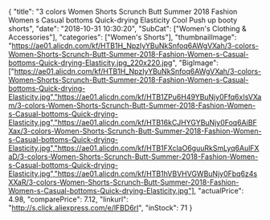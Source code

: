 {
	"title": "3 colors Women Shorts Scrunch Butt Summer 2018 Fashion Women s Casual bottoms Quick-drying Elasticity Cool Push up booty shorts",
	"date": "2018-10-31 10:30:20",
	"SubCat": ["Women's Clothing & Accessories"],
	"categories": ["Women's Shorts"],
	"thumbnailImage": "https://ae01.alicdn.com/kf/HTB1H_NpzIyYBuNkSnfoq6AWgVXah/3-colors-Women-Shorts-Scrunch-Butt-Summer-2018-Fashion-Women-s-Casual-bottoms-Quick-drying-Elasticity.jpg_220x220.jpg",
	"BigImage": ["https://ae01.alicdn.com/kf/HTB1H_NpzIyYBuNkSnfoq6AWgVXah/3-colors-Women-Shorts-Scrunch-Butt-Summer-2018-Fashion-Women-s-Casual-bottoms-Quick-drying-Elasticity.jpg","https://ae01.alicdn.com/kf/HTB1ZPu6H49YBuNjy0Ffq6xIsVXam/3-colors-Women-Shorts-Scrunch-Butt-Summer-2018-Fashion-Women-s-Casual-bottoms-Quick-drying-Elasticity.jpg","https://ae01.alicdn.com/kf/HTB16kCJHYGYBuNjy0Foq6AiBFXax/3-colors-Women-Shorts-Scrunch-Butt-Summer-2018-Fashion-Women-s-Casual-bottoms-Quick-drying-Elasticity.jpg","https://ae01.alicdn.com/kf/HTB1FXclaO6guuRkSmLyq6AulFXaD/3-colors-Women-Shorts-Scrunch-Butt-Summer-2018-Fashion-Women-s-Casual-bottoms-Quick-drying-Elasticity.jpg","https://ae01.alicdn.com/kf/HTB1hVBVHVGWBuNjy0Fbq6z4sXXaR/3-colors-Women-Shorts-Scrunch-Butt-Summer-2018-Fashion-Women-s-Casual-bottoms-Quick-drying-Elasticity.jpg"],
	"actualPrice": 4.98,
	"comparePrice": 7.12,
	"linkurl": "http://s.click.aliexpress.com/e/lFBD6rI",
	"inStock": 71
}
